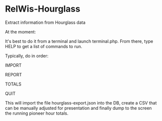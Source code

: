 # RelWis-Hourglass
Extract information from Hourglass data

At the moment:

It's best to do it from a terminal and launch terminal.php. From there, type HELP to get a list of commands to run.

Typically, do in order:

IMPORT

REPORT

TOTALS

QUIT

This will import the file hourglass-export.json into the DB, create a CSV that can be manually adjusted for presentation and finally dump to the screen the running pioneer hour totals.
